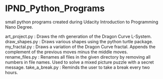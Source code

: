 # IPND_Python_Programs
small python programs created during Udacity Introduction to Programming Nano Degree.

art_project.py : Draws the nth generation of the Dragon Curve L-System.
draw_shapes.py : Draws various shapes using the python turtle package.
my_fractal.py : Draws a variation of the Dragon Curve fractal. Appends the complement of the previous moves minus the middle moves.
rename_files.py : Renames all files in the given directory by removing all numbers in file names. Used to solve a mixed picture puzzle with a secret message.
take_a_break.py : Reminds the user to take a break every two hours. 
